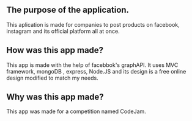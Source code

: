 ## The purpose of the application.
This aplication is made for companies to post products on facebook, instagram
and its official platform all at once. 
## How was this app made?
This app is made with the help of facebbok's graphAPI.
It uses MVC framework, mongoDB , express, Node.JS and its design is
a free online design modified to match my needs.
## Why was this app made?
This app was made for a competition named CodeJam.